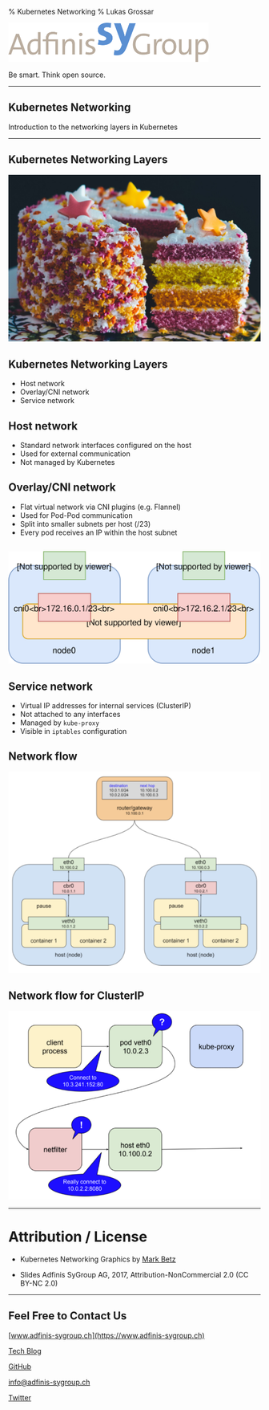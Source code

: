 % Kubernetes Networking
% Lukas Grossar

![](static/adfinis_sygroup_logo.png)

Be smart. Think open source.

---

## Kubernetes Networking

Introduction to the networking layers in Kubernetes

---

## Kubernetes Networking Layers

![](static/yummy-birthday-cake-on-platter.jpg "rainbow layers")

## Kubernetes Networking Layers

* Host network
* Overlay/CNI network
* Service network

## Host network

* Standard network interfaces configured on the host
* Used for external communication
* Not managed by Kubernetes

## Overlay/CNI network

* Flat virtual network via CNI plugins (e.g. Flannel)
* Used for Pod-Pod communication
* Split into smaller subnets per host (/23)
* Every pod receives an IP within the host subnet

##

![](static/Kubernetes_Networking.svg "Kubernetes Networking Layers")

## Service network

* Virtual IP addresses for internal services (ClusterIP)
* Not attached to any interfaces
* Managed by `kube-proxy`
* Visible in `iptables` configuration

## Network flow

![](static/kubernetes_sdn_network.png "Kubernetes Network Flow")

## Network flow for ClusterIP

![](static/kubernetes_service_network.png "Kubernetes ClusterIP Network Flow")

---

# Attribution / License

* Kubernetes Networking Graphics by [Mark Betz](https://medium.com/google-cloud/understanding-kubernetes-networking-pods-7117dd28727)

* Slides
Adfinis SyGroup AG, 2017, Attribution-NonCommercial 2.0
(CC BY-NC 2.0)

---

## Feel Free to Contact Us

[www.adfinis-sygroup.ch](https://www.adfinis-sygroup.ch)

[Tech Blog](https://www.adfinis-sygroup.ch/blog)

[GitHub](https://github.com/adfinis-sygroup)

<info@adfinis-sygroup.ch>

[Twitter](https://twitter.com/adfinissygroup)
